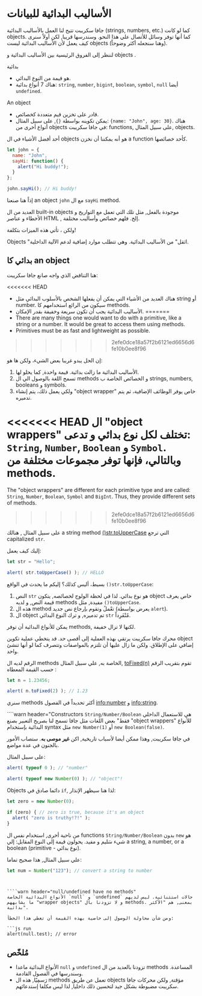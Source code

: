 # الأساليب البدائية للبيانات

جافا سكريبت تتيح لنا العمل بالأساليب البدائية (strings, numbers, etc.) كما لو كانت objects. كما أنها توفر وسائل للأتصال علي هذا النحو. وسندرسها قريبا, لكن أولاً سنرى كيف يعمل لأن الأساليب البدائية ليست objects
(وهنا سنجعله أكثر وضوحاً).

لننظر إلى الفروق الرئيسية بين الأساليب البدائية و objects .

بدائية

- هو قيمة من النوع البدائي.
- هناك 7 أنواع بدائية: `string`, `number`, `bigint`, `boolean`, `symbol`, `null` أيضا `undefined`.

An object

- قادر على تخزين قيم متعددة كخصائص.
- يمكن تكوينه بواسطة `{}`, على سبيل المثال: `{name: "John", age: 30}`. هناك أنواع أخرى من objects في جافا سكريبت: functions, على سبيل المثال,  objects.

أحد أفضل الأشياء في ال objects هو أنه يمكننا أن نخزن a function كأحد خصائصها.

```js run
let john = {
  name: "John",
  sayHi: function() {
    alert("Hi buddy!");
  }
};

john.sayHi(); // Hi buddy!
```

إذاً هنا صنعنا an object `john` مع ال  `sayHi` method.

العديد من ال built-in objects موجودة بالفعل, مثل تلك التي تعمل مع التواريخ و الأخطاء و عناصر HTML , إلخ. فلهم خصائص وأساليب مختلفة.

ولكن ، تأتي هذه الميزات بتكلفة!

Objects  "اثقل" من الأساليب البدائية. وهي تتطلب موارد إضافية لدعم الآلية الداخلية.

## بدائي كا an object

هنا التناقض الذي واجه صانع جافا سكريبت:

<<<<<<< HEAD
- هناك العديد من الأشياء التي يمكن أن يفعلها الشخص بالأسلوب البدائي مثل  string أو  number. سيكون من الرائع استخدامهم كا methods.
- الأساليب البدائية يجب أن تكون سريعة وخفيفة بقدر الإمكان.
=======
- There are many things one would want to do with a primitive, like a string or a number. It would be great to access them using methods.
- Primitives must be as fast and lightweight as possible.
>>>>>>> 2efe0dce18a57f2b6121ed6656d6fe10b0ee8f96

إن الحل يبدو غريبا بعض الشيء، ولكن ها هو:

1. الأساليب البدائية  ما زالت بدائية. قيمة واحدة, كما يحلو لها.
2. تسمح اللغة بالوصول الي ال  methods و الخصائص الخاصة ب strings, numbers, booleans و symbols.
3. ولكي يعمل ذلك، يتم إنشاء "object wrapper" خاص يوفر الوظائف الإضافية، ثم يتم تدميره.

<<<<<<< HEAD
ال "object wrappers" تختلف لكل نوع بدائي و تدعى: `String`, `Number`, `Boolean` و `Symbol`. وبالتالي، فإنها توفر مجموعات مختلفة من methods.
=======
The "object wrappers" are different for each primitive type and are called: `String`, `Number`, `Boolean`, `Symbol` and `BigInt`. Thus, they provide different sets of methods.
>>>>>>> 2efe0dce18a57f2b6121ed6656d6fe10b0ee8f96

على سبيل المثال
, هنالك a string method [()str.toUpperCase](https://developer.mozilla.org/en/docs/Web/JavaScript/Reference/Global_Objects/String/toUpperCase) التي ترجع capitalized `str`.

إليك كيف يعمل:

```js run
let str = "Hello";

alert( str.toUpperCase() ); // HELLO
```

بسيط، أليس كذلك؟ إليكم ما يحدث في الواقع `()str.toUpperCase`:

1. النص `str` هو نوع بدائي. لذا في لحظة الولوج لخصائصه, يتكون object خاص يعرف قيمة النص, و لديه  methods مفيدة, مثل `()toUpperCase`.
2. هذه ال method  تعْملُ وتقوم بإرجاع نص جديد (يعرض بواسطة `alert`).
3. ال object تم تدميره, و ترك النوع البدائي  `str` مُنْفَرِداً.

يمكن للأنواع البدائية أن توفر methods, لكنها لا تزال خفيفة.

محرك جافا سكريبت يرتقي بهذه العملية إلى أقصى حد. قد يتخطي عملية تكوين  object إضافي على الإطلاق. ولكن ما زال عليها أن تلتزم بالمواصفات وتتصرف كما لو أنها تنشئ واحد.

الرقم لديه ال methods الخاصة به, علي سبيل المثال, [toFixed(n)](https://developer.mozilla.org/en-US/docs/Web/JavaScript/Reference/Global_Objects/Number/toFixed) تقوم بتقريب الرقم حسب القيمة المعطاه :

```js run
let n = 1.23456;

alert( n.toFixed(2) ); // 1.23
```

سنري methods أكثر تحديداً في الفصول <info:number> و <info:string>.


````warn header="Constructors `String/Number/Boolean` هي للاستعمال الداخلي فقط"
بعض اللغات مثل جافا تسمح لنا بصريح التعبير بصنع "object wrappers" للأنواع البدائية بإستخدام   syntax مثل `new Number(1)` أو `new Boolean(false)`.

في جافا سكريبت, وهذا ممكن أيضا لأسباب تاريخية, اكن **غير موصى به**. ستصاب الأمور بالجنون في عدة مواضع.

على سبيل المثال:

```js run
alert( typeof 0 ); // "number"

alert( typeof new Number(0) ); // "object"!
```

Objects دائما صادق في `if`, لذا هنا سيظهر الإنذار:

```js run
let zero = new Number(0);

if (zero) { // zero is true, because it's an object
  alert( "zero is truthy!?!" );
}
```

من ناحية أخرى, استخدام نفس ال functions `String/Number/Boolean` بدون `new` هو شيء سَليم و مفيد. يحولون قيمة إلى النوع المقابل: إلي a string, a number, or a boolean (primitive - نوع بدائي).

علي سبيل المثال, هذا صحيح تماما:
```js
let num = Number("123"); // convert a string to number
```
````


````warn header="null/undefined have no methods"
الأنواع البدائية الخاصة `null` و `undefined` حالات استثنائية. ليس لديهم ما يشابههم "wrapper objects" و لا تزودنا بال methods. بمعنى, هم "الأكثر بدائية".

ومن شأن محاولة الوصول إلى خاصية بهذه القيمة أن تعطي هذا الخطأ:

```js run
alert(null.test); // error
````

## مُلخّص

- الأنواع البدائية ماعدا `null` و `undefined` تزودنا بالعديد من ال  methods المساعدة. وسندرسها في الفصول القادمة.
- رَسمِيّا, هذه ال  methods تعمل عن طريق  objects مؤقتة, ولكن محركات جافا سكريبت مضبوطة بشكل جيد لتحسين ذلك داخليا, لذا ليس مكلفا إستدعائهم.
